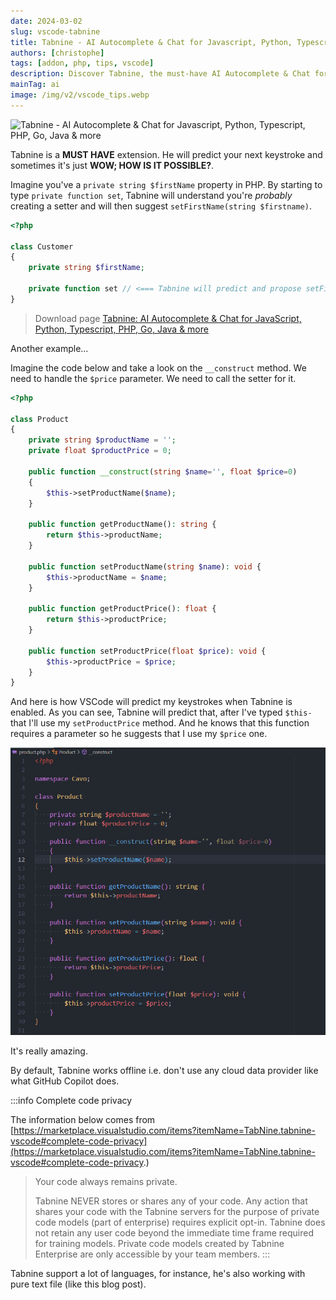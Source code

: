 ```yaml
---
date: 2024-03-02
slug: vscode-tabnine
title: Tabnine - AI Autocomplete & Chat for Javascript, Python, Typescript, PHP, Go, Java & more
authors: [christophe]
tags: [addon, php, tips, vscode]
description: Discover Tabnine, the must-have AI Autocomplete & Chat for VS Code. Get 'WOW' code prediction speed for PHP, Python, JS, and more, while ensuring complete code privacy.
mainTag: ai
image: /img/v2/vscode_tips.webp
---
```

![Tabnine - AI Autocomplete & Chat for Javascript, Python, Typescript, PHP, Go, Java & more](/img/v2/vscode_tips.webp)

Tabnine is a **MUST HAVE** extension. He will predict your next keystroke and sometimes it's just **WOW; HOW IS IT POSSIBLE?**.

Imagine you've a `private string $firstName` property in PHP. By starting to type `private function set`, Tabnine will understand you're *probably* creating a setter and will then suggest `setFirstName(string $firstname)`.

<Snippet filename="customer.php">

```php
<?php

class Customer
{
    private string $firstName;

    private function set // <=== Tabnine will predict and propose setFirstName(string $firstname)
}
```

</Snippet>

<!-- truncate -->

> Download page [Tabnine: AI Autocomplete & Chat for JavaScript, Python, Typescript, PHP, Go, Java & more](https://marketplace.visualstudio.com/items?itemName=TabNine.tabnine-vscode)

Another example...

Imagine the code below and take a look on the `__construct` method. We need to handle the `$price` parameter. We need to call the setter for it.

<Snippet filename="product.php">

```php
<?php

class Product
{
    private string $productName = '';
    private float $productPrice = 0;

    public function __construct(string $name='', float $price=0)
    {
        $this->setProductName($name);
    }

    public function getProductName(): string {
        return $this->productName;
    }

    public function setProductName(string $name): void {
        $this->productName = $name;
    }

    public function getProductPrice(): float {
        return $this->productPrice;
    }

    public function setProductPrice(float $price): void {
        $this->productPrice = $price;
    }
}
```

</Snippet>

And here is how VSCode will predict my keystrokes when Tabnine is enabled. As you can see, Tabnine will predict that, after I've typed `$this-` that I'll use my `setProductPrice` method. And he knows that this function requires a parameter so he suggests that I use my `$price` one.

![Tabnine is so wow!](./images/tabnine.gif)

It's really amazing.

By default, Tabnine works offline i.e. don't use any cloud data provider like what GitHub Copilot does.

:::info Complete code privacy

The information below comes from [https://marketplace.visualstudio.com/items?itemName=TabNine.tabnine-vscode#complete-code-privacy](https://marketplace.visualstudio.com/items?itemName=TabNine.tabnine-vscode#complete-code-privacy.)

> Your code always remains private.
>
> Tabnine NEVER stores or shares any of your code. Any action that shares your code with the Tabnine servers for the purpose of private code models (part of enterprise) requires explicit opt-in. Tabnine does not retain any user code beyond the immediate time frame required for training models. Private code models created by Tabnine Enterprise are only accessible by your team members.
:::

Tabnine support a lot of languages, for instance, he's also working with pure text file (like this blog post).
